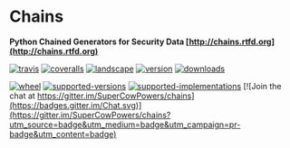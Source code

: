 # Chains
**Python Chained Generators for Security Data [http://chains.rtfd.org](http://chains.rtfd.org)**


[![travis](https://img.shields.io/travis/SuperCowPowers/chains.svg)](https://travis-ci.org/SuperCowPowers/chains)
[![coveralls](http://img.shields.io/coveralls/SuperCowPowers/chains.svg)](https://coveralls.io/r/SuperCowPowers/chains)
[![landscape](https://landscape.io/github/SuperCowPowers/chains/master/landscape.svg?style=flat)](https://landscape.io/github/SuperCowPowers/chains/master)
[![version](https://img.shields.io/pypi/v/chains.svg)](https://pypi.python.org/pypi/chains)
[![downloads](https://img.shields.io/pypi/dm/chains.svg)](https://pypi.python.org/pypi/chains)

[![wheel](https://img.shields.io/pypi/wheel/chains.svg)](https://pypi.python.org/pypi/chains)
[![supported-versions](https://img.shields.io/pypi/py_versions/chains.svg)](https://pypi.python.org/pypi/chains)
[![supported-implementations](https://img.shields.io/pypi/implementation/chains.svg)](https://pypi.python.org/pypi/chains)
[![Join the chat at https://gitter.im/SuperCowPowers/chains](https://badges.gitter.im/Chat.svg)](https://gitter.im/SuperCowPowers/chains?utm_source=badge&utm_medium=badge&utm_campaign=pr-badge&utm_content=badge)
